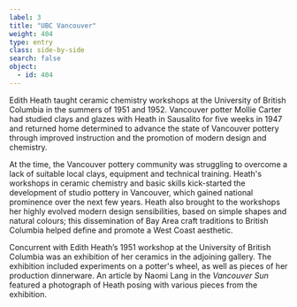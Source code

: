 ```yaml
---
label: 3
title: "UBC Vancouver"
weight: 404
type: entry
class: side-by-side
search: false
object:
  - id: 404
---
```

Edith Heath taught ceramic chemistry workshops at the University of British Columbia in the summers of 1951 and 1952. Vancouver potter Mollie Carter had studied clays and glazes with Heath in Sausalito for five weeks in 1947 and returned home determined to advance the state of Vancouver pottery through improved instruction and the promotion of modern design and chemistry.

At the time, the Vancouver pottery community was struggling to overcome a lack of suitable local clays, equipment and technical training. Heath's workshops in ceramic chemistry and basic skills kick-started the development of studio pottery in Vancouver, which gained national prominence over the next few years. Heath also brought to the workshops her highly evolved modern design sensibilities, based on simple shapes and natural colours; this dissemination of Bay Area craft traditions to British Columbia helped define and promote a West Coast aesthetic.

Concurrent with Edith Heath’s 1951 workshop at the University of British Columbia was an exhibition of her ceramics in the adjoining gallery. The exhibition included experiments on a potter's wheel, as well as pieces of her production dinnerware. An article by Naomi Lang in the *Vancouver Sun* featured a photograph of Heath posing with various pieces from the exhibition.